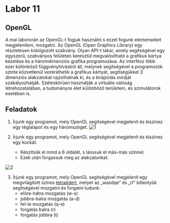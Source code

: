 # Labor 11

## OpenGL
A mai labororán az OpenGL-t fogjuk használni s ezzel fogunk elemenseket megjeleníteni, mozgatni. Az OpenGL (Open Graphics Library) egy részletesen kidolgozott szabvány. Olyan API-t takar, amely segítségével egy egyszerű, szabványos felületen keresztül megvalósítható a grafikus kártya kezelése és a háromdimenziós grafika programozása. Az interfész több ezer különböző függvényhívásból áll, melynek segítségével a programozók szinte közvetlenül vezérelhetik a grafikus kártyát, segítségükkel 3 dimenziós alakzatokat rajzolhatnak ki, és a kirajzolás módját szabályozhatják. Széleskörűen használják  a virtuális valóság létrehozatalában, a tudományos élet különböző területein, és szimulátorok esetében is.

## Feladatok
1. Írjunk egy programot, mely OpenGL segítségével megjelenít és kiszínez egy téglalapot és egy háromszöget.
![1](https://user-images.githubusercontent.com/78269344/114312903-08cd2e80-9afd-11eb-8450-a37bcb4f04fd.png)

2. Írjunk egy programot, mely OpenGL segítségével megjelenít és kiszínez egy kockát.
   - Készítsük el mind a 6 oldalát, s lásssuk el más-más színnel.
   - Ezek után forgassuk meg az alakzatunkat.

![2](https://i.ibb.co/jRJWn9X/kocka.png)

3. Írjunk egy programot, mely OpenGL segítségével megjelenít egy megvilágított színes [tetraédert](https://hu.wikipedia.org/wiki/Tetraéder), melyet az „wasdqe” és „rt” billentyűk segítségével mozgatni és forgatni tudunk:
   - előre-hátra mozgatás (w-s)
   - jobbra-balra mozgatás (a-d)
   - fel-le mozgatás (q-e)
   - forgatás balra (r)
   - forgatás jobbra (t)

